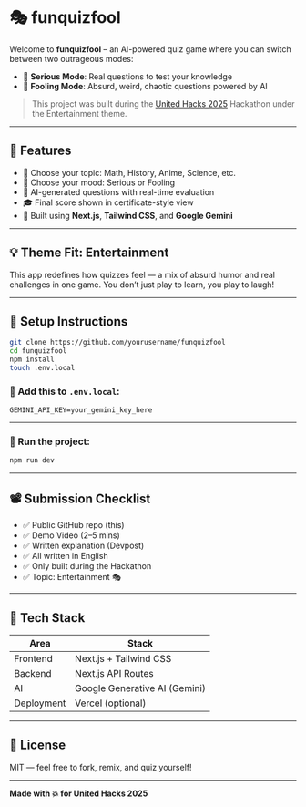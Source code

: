 # 🎭 funquizfool

Welcome to **funquizfool** – an AI-powered quiz game where you can switch between two outrageous modes:

- 🧠 **Serious Mode**: Real questions to test your knowledge
- 🤡 **Fooling Mode**: Absurd, weird, chaotic questions powered by AI

> This project was built during the [United Hacks 2025](https://unitedhacks.devpost.com/) Hackathon under the Entertainment theme.

---

## 🚀 Features

- 🎨 Choose your topic: Math, History, Anime, Science, etc.
- 🤯 Choose your mood: Serious or Fooling
- 🧠 AI-generated questions with real-time evaluation
- 🎓 Final score shown in certificate-style view
- 🧵 Built using **Next.js**, **Tailwind CSS**, and **Google Gemini**

---

## 💡 Theme Fit: Entertainment

This app redefines how quizzes feel — a mix of absurd humor and real challenges in one game. You don’t just play to learn, you play to laugh!

---

## 🔧 Setup Instructions

```bash
git clone https://github.com/yourusername/funquizfool
cd funquizfool
npm install
touch .env.local
```

### 🔧 Add this to `.env.local`:

```env
GEMINI_API_KEY=your_gemini_key_here
```

---

### 🚀 Run the project:

```bash
npm run dev
```

---

## 📽 Submission Checklist

- ✅ Public GitHub repo (this)
- ✅ Demo Video (2–5 mins)
- ✅ Written explanation (Devpost)
- ✅ All written in English
- ✅ Only built during the Hackathon
- ✅ Topic: Entertainment 🎭

---

## 🧠 Tech Stack

| Area       | Stack                         |
| ---------- | ----------------------------- |
| Frontend   | Next.js + Tailwind CSS        |
| Backend    | Next.js API Routes            |
| AI         | Google Generative AI (Gemini) |
| Deployment | Vercel (optional)             |

---

## 📜 License

MIT — feel free to fork, remix, and quiz yourself!

---

**Made with 💥 for United Hacks 2025**
